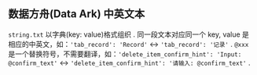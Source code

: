 ## 数据方舟(Data Ark) 中英文本

`string.txt` 以字典(key: value)格式组织 .
同一段文本对应同一个 key, value 是相应的中英文，如：`'tab_record': 'Record'` <-> `'tab_record': '记录'` .
`@xxx` 是一个替换符号，不需要翻译，如：`'delete_item_confirm_hint': 'Input: @confirm_text'` <-> `'delete_item_confirm_hint': '请输入: @confirm_text'` .


